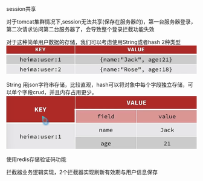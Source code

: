 session共享

对于tomcat集群情况下,session无法共享(保存在服务器的)，第一台服务器登录，第二次请求访问第二台服务器了，会导致整个登录拦截功能失效

对于这种简单用户数据的存储，我们可以考虑使用String或者hash 2种类型
![img_1.png](img_1.png)

String 用json字符串存储，比较直观，hash可以将对象中每个字段独立存储，可以单个字段crud，并且内存占用更少。
![img_2.png](img_2.png)

使用redis存储验证码功能

拦截器业务逻辑实现，2个拦截器实现刷新有效期与用户信息保存